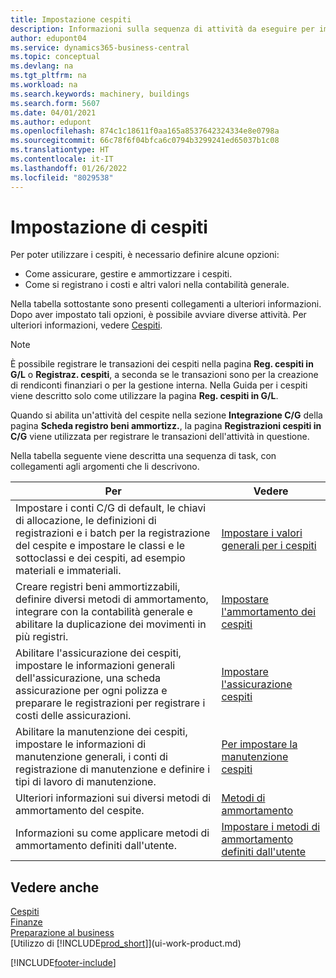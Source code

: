 ```yaml
---
title: Impostazione cespiti
description: Informazioni sulla sequenza di attività da eseguire per impostare i cespiti, ad esempio macchinari o edifici.
author: edupont04
ms.service: dynamics365-business-central
ms.topic: conceptual
ms.devlang: na
ms.tgt_pltfrm: na
ms.workload: na
ms.search.keywords: machinery, buildings
ms.search.form: 5607
ms.date: 04/01/2021
ms.author: edupont
ms.openlocfilehash: 874c1c18611f0aa165a8537642324334e8e0798a
ms.sourcegitcommit: 66c78f6f04bfca6c0794b3299241ed65037b1c08
ms.translationtype: HT
ms.contentlocale: it-IT
ms.lasthandoff: 01/26/2022
ms.locfileid: "8029538"
---
```

# <a name="setting-up-fixed-assets"></a>Impostazione di cespiti
Per poter utilizzare i cespiti, è necessario definire alcune opzioni:  

* Come assicurare, gestire e ammortizzare i cespiti.  
* Come si registrano i costi e altri valori nella contabilità generale.  

Nella tabella sottostante sono presenti collegamenti a ulteriori informazioni. Dopo aver impostato tali opzioni, è possibile avviare diverse attività. Per ulteriori informazioni, vedere [Cespiti](fa-manage.md).  

> [!NOTE]  
>   È possibile registrare le transazioni dei cespiti nella pagina **Reg. cespiti in G/L** o **Registraz. cespiti**, a seconda se le transazioni sono per la creazione di rendiconti finanziari o per la gestione interna. Nella Guida per i cespiti viene descritto solo come utilizzare la pagina **Reg. cespiti in G/L**.  

Quando si abilita un'attività del cespite nella sezione **Integrazione C/G** della pagina **Scheda registro beni ammortizz.**, la pagina **Registrazioni cespiti in C/G** viene utilizzata per registrare le transazioni dell'attività in questione.

Nella tabella seguente viene descritta una sequenza di task, con collegamenti agli argomenti che li descrivono.  

| Per | Vedere |
| --- | --- |
| Impostare i conti C/G di default, le chiavi di allocazione, le definizioni di registrazioni e i batch per la registrazione del cespite e impostare le classi e le sottoclassi e dei cespiti, ad esempio materiali e immateriali. |[Impostare i valori generali per i cespiti](fa-how-setup-general.md) |
| Creare registri beni ammortizzabili, definire diversi metodi di ammortamento, integrare con la contabilità generale e abilitare la duplicazione dei movimenti in più registri. |[Impostare l'ammortamento dei cespiti](fa-how-setup-depreciation.md) |
| Abilitare l'assicurazione dei cespiti, impostare le informazioni generali dell'assicurazione, una scheda assicurazione per ogni polizza e preparare le registrazioni per registrare i costi delle assicurazioni. |[Impostare l'assicurazione cespiti](fa-how-setup-insurance.md) |
| Abilitare la manutenzione dei cespiti, impostare le informazioni di manutenzione generali, i conti di registrazione di manutenzione e definire i tipi di lavoro di manutenzione. |[Per impostare la manutenzione cespiti](fa-how-setup-maintenance.md) |
| Ulteriori informazioni sui diversi metodi di ammortamento del cespite. |[Metodi di ammortamento](fa-depreciation-methods.md) |
| Informazioni su come applicare metodi di ammortamento definiti dall'utente. |[Impostare i metodi di ammortamento definiti dall'utente](fa-how-setup-user-defined-depreciation-method.md) |


## <a name="see-also"></a>Vedere anche
[Cespiti](fa-manage.md)  
[Finanze](finance.md)  
[Preparazione al business](ui-get-ready-business.md)  
[Utilizzo di [!INCLUDE[prod_short](includes/prod_short.md)]](ui-work-product.md)


[!INCLUDE[footer-include](includes/footer-banner.md)]
